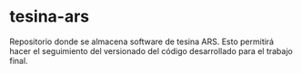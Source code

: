 # tesina-ars
Repositorio donde se almacena software de tesina ARS.
Esto permitirá hacer el seguimiento del versionado del código desarrollado para el trabajo final.
